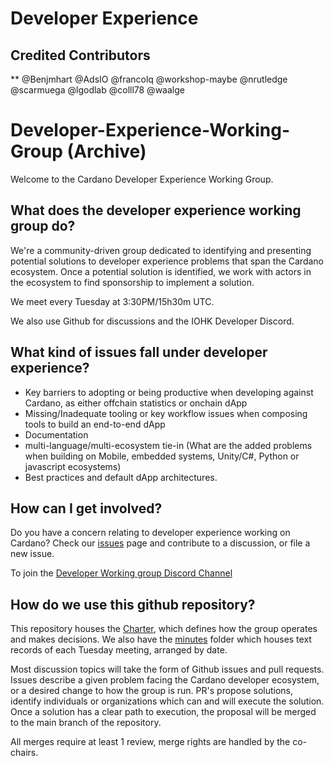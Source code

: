 # Developer Experience

## Credited Contributors
** @Benjmhart @AdsIO @francolq @workshop-maybe @nrutledge @scarmuega @lgodlab @colll78 @waalge
  








# Developer-Experience-Working-Group (Archive)

Welcome to the Cardano Developer Experience Working Group.

## What does the developer experience working group do?

We're a community-driven group dedicated to identifying and presenting potential solutions to developer experience problems that span the Cardano ecosystem. Once a potential solution is identified, we work with actors in the ecosystem to find sponsorship to implement a solution.

We meet every Tuesday at 3:30PM/15h30m UTC.

We also use Github for discussions and the IOHK Developer Discord.

## What kind of issues fall under developer experience?
- Key barriers to adopting or being productive when developing against Cardano, as either offchain statistics or onchain dApp
- Missing/Inadequate tooling or key workflow issues when composing tools to build an end-to-end dApp
- Documentation
- multi-language/multi-ecosystem tie-in (What are the added problems when building on Mobile, embedded systems, Unity/C#, Python or javascript ecosystems)
- Best practices and default dApp architectures.

## How can I get involved?

Do you have a concern relating to developer experience working on Cardano? Check our [issues](https://github.com/input-output-hk/Developer-Experience-working-group/issues) page and contribute to a discussion, or file a new issue.

To join the [Developer Working group Discord Channel](https://discord.gg/9zPhXfdF9A)

## How do we use this github repository?

This repository houses the [Charter](CHARTER.md), which defines how the group operates and makes decisions. We also have the [minutes](minutes) folder which houses text records of each Tuesday meeting, arranged by date.

Most discussion topics will take the form of Github issues and pull requests.
Issues describe a given problem facing the Cardano developer ecosystem, or a desired change to how the group is run.
PR's propose solutions, identify individuals or organizations which can and will execute the solution. Once a solution has a clear path to execution, the proposal will be merged to the main branch of the repository.

All merges require at least 1 review, merge rights are handled by the co-chairs.


